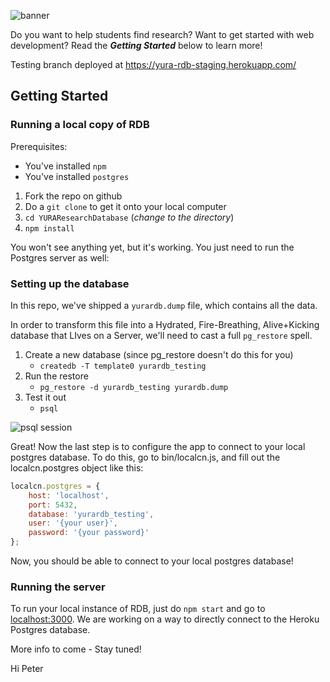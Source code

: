 ![banner](/assets/banner.jpg)


Do you want to help students find research? Want to get started with web development? Read the ***Getting Started*** below to learn more!

Testing branch deployed at https://yura-rdb-staging.herokuapp.com/

## Getting Started

### Running a local copy of RDB

Prerequisites:
- You've installed `npm`
- You've installed `postgres`

1) Fork the repo on github
2) Do a ` git clone ` to get it onto your local computer
3) `cd YURAResearchDatabase` (*change to the directory*)
4) `npm install`

You won't see anything yet, but it's working. You just need to run the Postgres server as well:

### Setting up the database
In this repo, we've shipped a `yurardb.dump` file, which contains all the data.

In order to transform this file into a Hydrated, Fire-Breathing, Alive+Kicking database that LIves on a Server, we'll need to cast a full `pg_restore` spell.

1) Create a new database (since pg_restore doesn't do this for you)
    -  `createdb -T template0 yurardb_testing`
2) Run the restore
    - `pg_restore -d yurardb_testing yurardb.dump`
3) Test it out
    - `psql`

![psql session](/assets/psql_session1.jpg)

Great! Now the last step is to configure the app to connect to your local postgres database. To do this, go to bin/localcn.js, and fill out the localcn.postgres object like this: 

```javascript
localcn.postgres = {
    host: 'localhost',
    port: 5432,
    database: 'yurardb_testing',
    user: '{your user}',
    password: '{your password}'
};
```
Now, you should be able to connect to your local postgres database!

### Running the server

To run your local instance of RDB, just do `npm start` and go to [localhost:3000](localhost:3000). We are working on a way to directly connect to the Heroku Postgres database.

More info to come - Stay tuned!

Hi Peter
